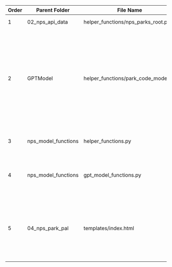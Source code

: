 | Order | Parent Folder |             File Name               |                         Description                   | 
|-------|---------------|-------------------------------------|-------------------------------------------------------|
| 1     | 02_nps_api_data | helper_functions/nps_parks_root.py  | List of root park names                               |
| 2     | GPTModel      | helper_functions/park_code_model.py | Creates a logistic regression model to predict the park code based on a user query. This model is only used in the synthetic data creation process                               |
| 3     | nps_model_functions      | helper_functions.py              | Prepare synthetic data for GPT consumption            |
| 4     | nps_model_functions      | gpt_model_functions.py           | Use GPT model to make API calls provided a user query |
| 5     | 04_nps_park_pal      | templates/index.html             | Includes the code to create a simple web-based chat interface for the "National Parks Chatbot: Park Pal."  |